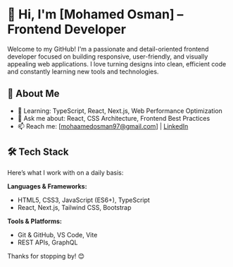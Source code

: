 # 👋 Hi, I'm [Mohamed Osman] – Frontend Developer

Welcome to my GitHub! I'm a passionate and detail-oriented frontend developer focused on building responsive, user-friendly, and visually appealing web applications. I love turning designs into clean, efficient code and constantly learning new tools and technologies.

## 🚀 About Me

- 🌱 Learning: TypeScript, React, Next.js, Web Performance Optimization
- 💬 Ask me about: React, CSS Architecture, Frontend Best Practices
- 📫 Reach me: [mohaamedosman97@gmail.com] | [LinkedIn](www.linkedin.com/in/mohamed-osman-107872228)

## 🛠️ Tech Stack

Here’s what I work with on a daily basis:

**Languages & Frameworks:**
- HTML5, CSS3, JavaScript (ES6+), TypeScript
- React, Next.js, Tailwind CSS, Bootstrap

**Tools & Platforms:**
- Git & GitHub, VS Code, Vite
- REST APIs, GraphQL

Thanks for stopping by! 😊  

